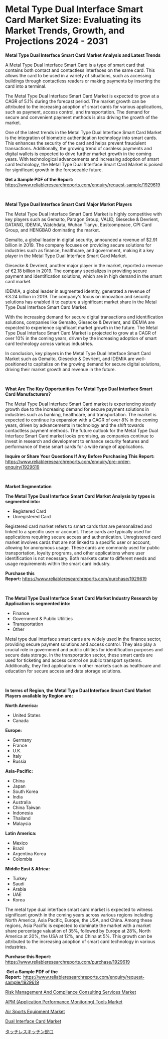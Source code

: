 <p><h1>Metal Type Dual Interface Smart Card Market Size: Evaluating its Market Trends, Growth, and Projections 2024 - 2031</h1></p><p><strong>Metal Type Dual Interface Smart Card Market Analysis and Latest Trends</strong></p>
<p><p>A Metal Type Dual Interface Smart Card is a type of smart card that contains both contact and contactless interfaces on the same card. This allows the card to be used in a variety of situations, such as accessing buildings through contactless readers or making payments by inserting the card into a terminal.</p><p>The Metal Type Dual Interface Smart Card Market is expected to grow at a CAGR of 5.1% during the forecast period. The market growth can be attributed to the increasing adoption of smart cards for various applications, such as payment, access control, and transportation. The demand for secure and convenient payment methods is also driving the growth of the market.</p><p>One of the latest trends in the Metal Type Dual Interface Smart Card Market is the integration of biometric authentication technology into smart cards. This enhances the security of the card and helps prevent fraudulent transactions. Additionally, the growing trend of cashless payments and digital wallets is expected to drive further market growth in the coming years. With technological advancements and increasing adoption of smart card technology, the Metal Type Dual Interface Smart Card Market is poised for significant growth in the foreseeable future.</p></p>
<p><strong>Get a Sample PDF of the Report:&nbsp;</strong> <a href="https://www.reliableresearchreports.com/enquiry/request-sample/1929619">https://www.reliableresearchreports.com/enquiry/request-sample/1929619</a></p>
<p>&nbsp;</p>
<p><strong>Metal Type Dual Interface Smart Card Major Market Players</strong></p>
<p><p>The Metal Type Dual Interface Smart Card Market is highly competitive with key players such as Gemalto, Paragon Group, VALID, Giesecke & Devrient, DATANG, IDEMIA, Watchdata, Wuhan Tianyu, Eastcompeace, CPI Card Group, and HENGBAO dominating the market.</p><p>Gemalto, a global leader in digital security, announced a revenue of $2.91 billion in 2019. The company focuses on providing secure solutions for industries such as finance, healthcare, and government, making it a key player in the Metal Type Dual Interface Smart Card Market.</p><p>Giesecke & Devrient, another major player in the market, reported a revenue of €2.18 billion in 2019. The company specializes in providing secure payment and identification solutions, which are in high demand in the smart card market.</p><p>IDEMIA, a global leader in augmented identity, generated a revenue of €3.24 billion in 2019. The company's focus on innovation and security solutions has enabled it to capture a significant market share in the Metal Type Dual Interface Smart Card Market.</p><p>With the increasing demand for secure digital transactions and identification solutions, companies like Gemalto, Giesecke & Devrient, and IDEMIA are expected to experience significant market growth in the future. The Metal Type Dual Interface Smart Card Market is projected to grow at a CAGR of over 10% in the coming years, driven by the increasing adoption of smart card technology across various industries.</p><p>In conclusion, key players in the Metal Type Dual Interface Smart Card Market such as Gemalto, Giesecke & Devrient, and IDEMIA are well-positioned to capitalize on the growing demand for secure digital solutions, driving their market growth and revenue in the future.</p></p>
<p>&nbsp;</p>
<p><strong>What Are The Key Opportunities For Metal Type Dual Interface Smart Card Manufacturers?</strong></p>
<p><p>The Metal Type Dual Interface Smart Card market is experiencing steady growth due to the increasing demand for secure payment solutions in industries such as banking, healthcare, and transportation. The market is expected to continue its expansion with a CAGR of over 8% in the coming years, driven by advancements in technology and the shift towards contactless payment methods. The future outlook for the Metal Type Dual Interface Smart Card market looks promising, as companies continue to invest in research and development to enhance security features and performance of these smart cards for a wide range of applications.</p></p>
<p><strong>Inquire or Share Your Questions If Any Before Purchasing This Report:</strong> <a href="https://www.reliableresearchreports.com/enquiry/pre-order-enquiry/1929619">https://www.reliableresearchreports.com/enquiry/pre-order-enquiry/1929619</a></p>
<p>&nbsp;</p>
<p><strong>Market Segmentation</strong></p>
<p><strong>The Metal Type Dual Interface Smart Card Market Analysis by types is segmented into:</strong></p>
<p><ul><li>Registered Card</li><li>Unregistered Card</li></ul></p>
<p><p>Registered card market refers to smart cards that are personalized and linked to a specific user or account. These cards are typically used for applications requiring secure access and authentication. Unregistered card market involves cards that are not linked to a specific user or account, allowing for anonymous usage. These cards are commonly used for public transportation, loyalty programs, and other applications where user identification is not necessary. Both markets cater to different needs and usage requirements within the smart card industry.</p></p>
<p><strong>Purchase this Report:&nbsp;</strong><a href="https://www.reliableresearchreports.com/purchase/1929619">https://www.reliableresearchreports.com/purchase/1929619</a></p>
<p>&nbsp;</p>
<p><strong>The Metal Type Dual Interface Smart Card Market Industry Research by Application is segmented into:</strong></p>
<p><ul><li>Finance</li><li>Government & Public Utilities</li><li>Transportation</li><li>Other</li></ul></p>
<p><p>Metal type dual interface smart cards are widely used in the finance sector, providing secure payment solutions and access control. They also play a crucial role in government and public utilities for identification purposes and secure data storage. In the transportation sector, these smart cards are used for ticketing and access control on public transport systems. Additionally, they find applications in other markets such as healthcare and education for secure access and data storage solutions.</p></p>
<p>&nbsp;</p>
<p><strong>In terms of Region, the Metal Type Dual Interface Smart Card Market Players available by Region are:</strong></p>
<p>
    <p> <strong> North America: </strong>
        <ul>
            <li>United States</li>
            <li>Canada</li>
        </ul>
        </p> 
    <p> <strong> Europe: </strong>
        <ul>
            <li>Germany</li>
            <li>France</li>
            <li>U.K.</li>
            <li>Italy</li>
            <li>Russia</li>
        </ul>
        </p> 
    <p> <strong> Asia-Pacific: </strong>
        <ul>
            <li>China</li>
            <li>Japan</li>
            <li>South Korea</li>
            <li>India</li>
            <li>Australia</li>
            <li>China Taiwan</li>
            <li>Indonesia</li>
            <li>Thailand</li>
            <li>Malaysia</li>
        </ul>
        </p> 
    <p> <strong> Latin America: </strong>
        <ul>
            <li>Mexico</li>
            <li>Brazil</li>
            <li>Argentina Korea</li>
            <li>Colombia</li>
        </ul>
        </p> 
    <p> <strong> Middle East & Africa: </strong>
        <ul>
            <li>Turkey</li>
            <li>Saudi</li>
            <li>Arabia</li>
            <li>UAE</li>
            <li>Korea</li>
        </ul>
    </p>
    </p>
<p><p>The metal type dual interface smart card market is expected to witness significant growth in the coming years across various regions including North America, Asia Pacific, Europe, the USA, and China. Among these regions, Asia Pacific is expected to dominate the market with a market share percentage valuation of 35%, followed by Europe at 28%, North America at 20%, the USA at 12%, and China at 5%. This growth can be attributed to the increasing adoption of smart card technology in various industries.</p></p>
<p><strong>Purchase this Report: </strong><a href="https://www.reliableresearchreports.com/purchase/1929619">https://www.reliableresearchreports.com/purchase/1929619</a></p>
<p>&nbsp;<strong>Get a Sample PDF of the Report:&nbsp;&nbsp;</strong><a href="https://www.reliableresearchreports.com/enquiry/request-sample/1929619">https://www.reliableresearchreports.com/enquiry/request-sample/1929619</a></p>
<p><strong></strong></p>
<p><p><a href="https://flame-sidecar-702.notion.site/Risk-Management-And-Compliance-Consulting-Services-Market-Research-Report-The-Key-To-Successful-Bus-beba626db1e34099a60d3926f9e3b557">Risk Management And Compliance Consulting Services Market</a></p><p><a href="https://full-wildebeest-80b.notion.site/APM-Application-Performance-Monitoring-Tools-Market-Offer-Valuable-Insights-into-Market-Size-Mark-a6f48a2e68b14d0fb33e538bcb8c0ab4">APM (Application Performance Monitoring) Tools Market</a></p><p><a href="https://view.publitas.com/reportprime-1/air-sports-equipment-market-size-furnishes-valuable-information-encompassing-market-share-market-trends-and-projections-spanning-from-2024-to-2031/">Air Sports Equipment Market</a></p><p><a href="https://github.com/changoleonlaverguenzanoexiste/Market-Research-Report-List-2/blob/main/dual-interface-card-market.md">Dual Interface Card Market</a></p><p><a href="https://medium.com/@denizaktekin/%E3%82%BF%E3%83%83%E3%83%81%E3%83%AC%E3%82%B9%E3%82%AD%E3%83%83%E3%83%81%E3%83%B3%E8%9B%87%E5%8F%A3%E5%B8%82%E5%A0%B4-%E5%B8%82%E5%A0%B4cagr-%E5%B8%82%E5%A0%B4%E3%83%88%E3%83%AC%E3%83%B3%E3%83%89-%E6%88%90%E9%95%B7%E6%88%A6%E7%95%A5%E3%81%AB%E9%96%A2%E3%81%99%E3%82%8B%E6%B4%9E%E5%AF%9F-49783032c605">タッチレスキッチン蛇口</a></p></p>